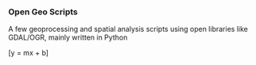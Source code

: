 ### Open Geo Scripts

A few geoprocessing and spatial analysis scripts using open libraries like GDAL/OGR, mainly written in Python

\[y = mx + b\]
